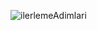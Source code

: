 ![ilerlemeAdimlari](https://github.com/saflye/Ilerleme_Adimlari/assets/111638515/1e51baa6-3077-44f0-8aa6-eec932cd5192)
